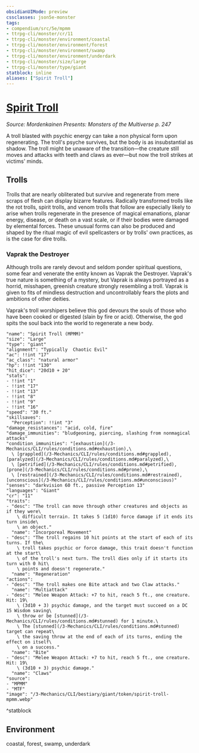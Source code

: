 ```yaml
---
obsidianUIMode: preview
cssclasses: json5e-monster
tags:
- compendium/src/5e/mpmm
- ttrpg-cli/monster/cr/11
- ttrpg-cli/monster/environment/coastal
- ttrpg-cli/monster/environment/forest
- ttrpg-cli/monster/environment/swamp
- ttrpg-cli/monster/environment/underdark
- ttrpg-cli/monster/size/large
- ttrpg-cli/monster/type/giant
statblock: inline
aliases: ["Spirit Troll"]
---
```

# [Spirit Troll](3-Mechanics\CLI\bestiary\giant/spirit-troll-mpmm.md)
*Source: Mordenkainen Presents: Monsters of the Multiverse p. 247*  

A troll blasted with psychic energy can take a non physical form upon regenerating. The troll's psyche survives, but the body is as insubstantial as shadow. The troll might be unaware of the transition—the creature still moves and attacks with teeth and claws as ever—but now the troll strikes at victims' minds.

## Trolls

Trolls that are nearly obliterated but survive and regenerate from mere scraps of flesh can display bizarre features. Radically transformed trolls like the rot trolls, spirit trolls, and venom trolls that follow are especially likely to arise when trolls regenerate in the presence of magical emanations, planar energy, disease, or death on a vast scale, or if their bodies were damaged by elemental forces. These unusual forms can also be produced and shaped by the ritual magic of evil spellcasters or by trolls' own practices, as is the case for dire trolls.

### Vaprak the Destroyer

Although trolls are rarely devout and seldom ponder spiritual questions, some fear and venerate the entity known as Vaprak the Destroyer. Vaprak's true nature is something of a mystery, but Vaprak is always portrayed as a horrid, misshapen, greenish creature strongly resembling a troll. Vaprak is given to fits of mindless destruction and uncontrollably fears the plots and ambitions of other deities.

Vaprak's troll worshipers believe this god devours the souls of those who have been cooked or digested (slain by fire or acid). Otherwise, the god spits the soul back into the world to regenerate a new body.

```statblock
"name": "Spirit Troll (MPMM)"
"size": "Large"
"type": "giant"
"alignment": "Typically  Chaotic Evil"
"ac": !!int "17"
"ac_class": "natural armor"
"hp": !!int "130"
"hit_dice": "20d10 + 20"
"stats":
- !!int "1"
- !!int "17"
- !!int "13"
- !!int "8"
- !!int "9"
- !!int "16"
"speed": "30 ft."
"skillsaves":
  "Perception": !!int "3"
"damage_resistances": "acid, cold, fire"
"damage_immunities": "bludgeoning, piercing, slashing from nonmagical attacks"
"condition_immunities": "[exhaustion](/3-Mechanics/CLI/rules/conditions.md#exhaustion),\
  \ [grappled](/3-Mechanics/CLI/rules/conditions.md#grappled), [paralyzed](/3-Mechanics/CLI/rules/conditions.md#paralyzed),\
  \ [petrified](/3-Mechanics/CLI/rules/conditions.md#petrified), [prone](/3-Mechanics/CLI/rules/conditions.md#prone),\
  \ [restrained](/3-Mechanics/CLI/rules/conditions.md#restrained), [unconscious](/3-Mechanics/CLI/rules/conditions.md#unconscious)"
"senses": "darkvision 60 ft., passive Perception 13"
"languages": "Giant"
"cr": "11"
"traits":
- "desc": "The troll can move through other creatures and objects as if they were\
    \ difficult terrain. It takes 5 (1d10) force damage if it ends its turn inside\
    \ an object."
  "name": "Incorporeal Movement"
- "desc": "The troll regains 10 hit points at the start of each of its turns. If the\
    \ troll takes psychic or force damage, this trait doesn't function at the start\
    \ of the troll's next turn. The troll dies only if it starts its turn with 0 hit\
    \ points and doesn't regenerate."
  "name": "Regeneration"
"actions":
- "desc": "The troll makes one Bite attack and two Claw attacks."
  "name": "Multiattack"
- "desc": "Melee Weapon Attack: +7 to hit, reach 5 ft., one creature. Hit: 19\
    \ (3d10 + 3) psychic damage, and the target must succeed on a DC 15 Wisdom saving\
    \ throw or be [stunned](/3-Mechanics/CLI/rules/conditions.md#stunned) for 1 minute.\
    \ The [stunned](/3-Mechanics/CLI/rules/conditions.md#stunned) target can repeat\
    \ the saving throw at the end of each of its turns, ending the effect on itself\
    \ on a success."
  "name": "Bite"
- "desc": "Melee Weapon Attack: +7 to hit, reach 5 ft., one creature. Hit: 19\
    \ (3d10 + 3) psychic damage."
  "name": "Claws"
"source":
- "MPMM"
- "MTF"
"image": "/3-Mechanics/CLI/bestiary/giant/token/spirit-troll-mpmm.webp"
```
^statblock

## Environment

coastal, forest, swamp, underdark
